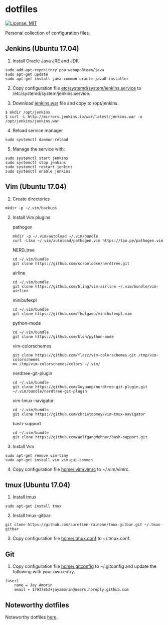 # dotfiles

[![License: MIT](https://img.shields.io/badge/License-MIT-blue.svg)](https://opensource.org/licenses/MIT)

Personal collection of configuration files.

## Jenkins (Ubuntu 17.04)

1. Install Oracle Java JRE and JDK
```
sudo add-apt-repository ppa:webupd8team/java
sudo apt-get update
sudo apt-get install java-common oracle-java8-installer
```

2. Copy configuration file [etc/systemd/system/jenkins.service](https://github.com/jayamorin/dotfiles/blob/master/etc/systemd/system/jenkins.service) to /etc/systemd/system/jenkins.service.

3. Download [jenkins.war](http://mirrors.jenkins.io/war/latest/jenkins.war) file and copy to /opt/jenkins.
```
$ mkdir /opt/jenkins
$ curl -L http://mirrors.jenkins.io/war/latest/jenkins.war -o /opt/jenkins/jenkins.war
```

4. Reload service manager
```
sudo systemctl daemon-reload
```

5. Manage the service with:
```
sudo systemctl start jenkins
sudo systemctl stop jenkins
sudo systemctl restart jenkins
sudo systemctl enable jenkins
```


## Vim (Ubuntu 17.04)

1. Create directories
```
mkdir -p ~/.vim/backups
```

2. Install Vim plugins

    pathogen
    ```
    mkdir -p ~/.vim/autoload ~/.vim/bundle
    curl -LSso ~/.vim/autoload/pathogen.vim https://tpo.pe/pathogen.vim
    ```

    NERD_tree
    ```
    cd ~/.vim/bundle
    git clone https://github.com/scrooloose/nerdtree.git
    ```

    airline
    ```
    cd ~/.vim/bundle
    git clone https://github.com/bling/vim-airline ~/.vim/bundle/vim-airline
    ```

    minibufexpl
    ```
    cd ~/.vim/bundle
    git clone https://github.com/fholgado/minibufexpl.vim
    ```

    python-mode
    ```
    cd ~/.vim/bundle
    git clone https://github.com/klen/python-mode
    ```

    vim-colorschemes
    ```
    git clone https://github.com/flazz/vim-colorschemes.git /tmp/vim-colorschemes
    mv /tmp/vim-colorschemes/colors ~/.vim/
    ```

    nerdtree-git-plugin
    ```
    cd ~/.vim/bundle
    git clone https://github.com/Xuyuanp/nerdtree-git-plugin.git ~/.vim/bundle/nerdtree-git-plugin
    ```

    vim-tmux-navigator
    ```    
    cd ~/.vim/bundle
    git clone https://github.com/christoomey/vim-tmux-navigator
    ```

    bash-support
    ```
    cd ~/.vim/bundle
    git clone https://github.com/WolfgangMehner/bash-support.git
    ```

3. Install Vim
```
sudo apt-get remove vim-tiny
sudo apt-get install vim vim-gui-common
```

4. Copy configuration file [home/.vim/vimrc](https://github.com/jayamorin/dotfiles/blob/master/home/.vim/vimrc) to ~/.vim/vimrc.


## tmux (Ubuntu 17.04)

1. Install tmux
```
sudo apt-get install tmux
```

2. Install tmux-gitbar:
```
git clone https://github.com/aurelien-rainone/tmux-gitbar.git ~/.tmux-gitbar
```

3. Copy configuration file [home/.tmux.conf](https://github.com/jayamorin/dotfiles/blob/master/home/.tmux.conf) to ~/.tmux.conf.


## Git

1. Copy configuration file [home/.gitconfig](https://github.com/jayamorin/dotfiles/blob/master/home/.gitconfig) to ~/.gitconfig and update the following with your own entry.
```
[user]
    name = Jay Amorin
    email = 17937853+jayamorin@users.noreply.github.com
```


## Noteworthy dotfiles

Noteworthy dotfiles [here](https://dotfiles.github.io/).
